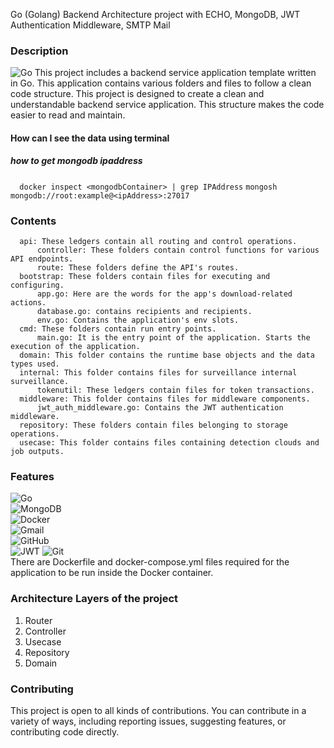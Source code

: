  Go (Golang) Backend Architecture project with ECHO, MongoDB, JWT Authentication Middleware, SMTP Mail


### Description

![Go](https://img.shields.io/badge/go-%2300ADD8.svg?style=for-the-badge&logo=go&logoColor=white) This project includes a backend service application template written in Go. This application contains various folders and files to follow a clean code structure. This project is designed to create a clean and understandable backend service application. This structure makes the code easier to read and maintain.

#### How can I see the data using terminal
  ##### how to get mongodb ipaddress
```   docker inspect <mongodbContainer> | grep IPAddress ```
```mongosh mongodb://root:example@<ipAddress>:27017```

### Contents

      api: These ledgers contain all routing and control operations.
          controller: These folders contain control functions for various API endpoints.
          route: These folders define the API's routes.
      bootstrap: These folders contain files for executing and configuring.
          app.go: Here are the words for the app's download-related actions.
          database.go: contains recipients and recipients.
          env.go: Contains the application's env slots.
      cmd: These folders contain run entry points.
          main.go: It is the entry point of the application. Starts the execution of the application.
      domain: This folder contains the runtime base objects and the data types used.
      internal: This folder contains files for surveillance internal surveillance.
          tokenutil: These ledgers contain files for token transactions.
      middleware: This folder contains files for middleware components.
          jwt_auth_middleware.go: Contains the JWT authentication middleware.
      repository: These folders contain files belonging to storage operations.
      usecase: This folder contains files containing detection clouds and job outputs.

### Features<br>

![Go](https://img.shields.io/badge/go-%2300ADD8.svg?style=for-the-badge&logo=go&logoColor=white)<br>
![MongoDB](https://img.shields.io/badge/MongoDB-%234ea94b.svg?style=for-the-badge&logo=mongodb&logoColor=white)<br>
![Docker](https://img.shields.io/badge/docker-%230db7ed.svg?style=for-the-badge&logo=docker&logoColor=white)<br>
![Gmail](https://img.shields.io/badge/Gmail-D14836?style=for-the-badge&logo=gmail&logoColor=white)<br>
![GitHub](https://img.shields.io/badge/github-%23121011.svg?style=for-the-badge&logo=github&logoColor=white)<br>
![JWT](https://img.shields.io/badge/JWT-black?style=for-the-badge&logo=JSON%20web%20tokens)
![Git](https://img.shields.io/badge/git-%23F05033.svg?style=for-the-badge&logo=git&logoColor=white)<br>
There are Dockerfile and docker-compose.yml files required for the application to be run inside the Docker container.

### Architecture Layers of the project
 1. Router
 2. Controller
 3. Usecase
 4. Repository
 5. Domain

### Contributing

This project is open to all kinds of contributions. You can contribute in a variety of ways, including reporting issues, suggesting features, or contributing code directly.
